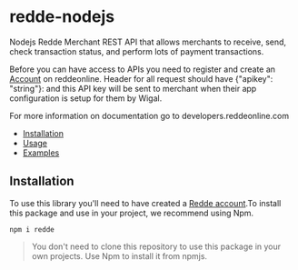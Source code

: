 # redde-nodejs
Nodejs Redde Merchant REST API that allows merchants to receive, send, check transaction status, and perform lots of payment transactions.

Before you can have access to APIs you need to register and create an [Account](https://app.reddeonline.com/register) on reddeonline. Header for all request should have {"apikey": "string"}: and this API key will be sent to merchant when their app configuration is setup for them by Wigal.

For more information on documentation go to developers.reddeonline.com

* [Installation](https://github.com/wigalsolutionsltd/redde-nodejs#installation)
* [Usage](https://github.com/wigalsolutionsltd/redde-nodejs#usage)
* [Examples](https://github.com/wigalsolutionsltd/redde-nodejs#examples)

## Installation
To use this library you'll need to have created a [Redde account](https://app.reddeonline.com/register).To install this package and use in your project, we recommend using Npm.

`
npm i redde                                                                                         
`

>You don't need to clone this repository to use this package in your own projects. Use Npm to install it from npmjs.
